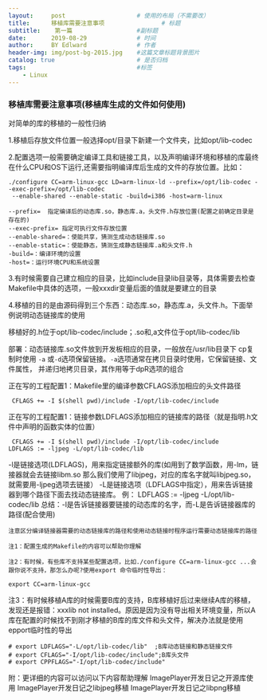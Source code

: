 ```yaml
---
layout:     post                    # 使用的布局（不需要改）
title:      移植库需要注意事项                # 标题 
subtitle:    第一篇                  #副标题
date:       2019-08-29              # 时间
author:     BY Edlward              # 作者
header-img: img/post-bg-2015.jpg    #这篇文章标题背景图片
catalog: true                       # 是否归档
tags:                               #标签
    - Linux
---
```

### 移植库需要注意事项(移植库生成的文件如何使用)
对简单的库的移植的一般性归纳

1.移植后存放文件位置一般选择opt/目录下新建一个文件夹，比如opt/lib-codec

2.配置选项一般需要确定编译工具和链接工具，以及声明编译环境和移植的库最终在什么CPU和OS下运行,还需要指明编译库后生成的文件的存放位置。比如：
```
./configure CC=arm-linux-gcc LD=arm-linux-ld --prefix=/opt/lib-codec --exec-prefix=/opt/lib-codec
 --enable-shared --enable-static -build=i386 -host=arm-linux
```
```
--prefix=  指定编译后的动态库.so，静态库.a，头文件.h存放位置(配置之前确定目录是存在的)
--exec-prefix= 指定可执行文件存放位置
--enable-shared=：使能共享，猜测生成动态链接库.so
--enable-static=：使能静态，猜测生成静态链接库.a和头文件.h
-build=：编译环境的设置
-host=：运行环境CPU和系统设置
```
3.有时候需要自己建立相应的目录，比如include目录lib目录等，具体需要去检查Makefile中具体的选项，一般xxxdir变量后面的值就是要建立的目录

4.移植的目的是由源码得到三个东西：动态库.so，静态库.a，头文件.h。下面举例说明动态链接库的使用

移植好的.h位于opt/lib-codec/include；.so和,a文件位于opt/lib-codec/lib

部署：动态链接库.so文件放到开发板相应的目录，一般放在/usr/lib目录下
cp复制时使用 `-a` 或`-d`选项保留链接。`-a`选项通常在拷贝目录时使用，它保留链接、文件属性，
并递归地拷贝目录，其作用等于dpR选项的组合

正在写的工程配置1：Makefile里的编译参数CFLAGS添加相应的头文件路径
```
 CFLAGS += -I $(shell pwd)/include -I/opt/lib-codec/include
```
正在写的工程配置1：链接参数LDFLAGS添加相应的链接库的路径（就是指明.h文件中声明的函数实体的位置）
```
 CFLAGS += -I $(shell pwd)/include -I/opt/lib-codec/include
LDFLAGS := -ljpeg -L/opt/lib-codec/lib
```
-l是链接选项(LDFLAGS)，用来指定链接额外的库(如用到了数学函数，用-lm，链接器就会去链接libm.so
那么我们使用了libjpeg，对应的库名字就叫libjpeg.so，就需要用-ljpeg选项去链接）
-L是链接选项（LDFLAGS中指定），用来告诉链接器到哪个路径下面去找动态链接库。
例：   LDFLAGS := -ljpeg -L/opt/lib-codec/lib
总结：-l是告诉链接器要链接的动态库的名字，而-L是告诉链接器库的路径(配合使用)
```
注意区分编译链接器需要的动态链接库的路径和使用动态链接时程序运行需要动态链接库的路径

注1：配置生成的Makefile的内容可以帮助你理解

注2：有时候，有些库不支持某些配置选项，比如./configure CC=arm-linux-gcc ...会跟你说不支持，那怎么办呢?使用export 命令临时性导出：
```
```
export CC=arm-linux-gcc
```
注3：有时候移植A库的时候需要B库的支持，B库移植好后过来继续A库的移植，发现还是报错：xxxlib not installed。原因是因为没有导出相关环境变量，所以A库在配置的时候找不到刚才移植的B库的库文件和头文件，解决办法就是使用epport临时性的导出

```
# export LDFLAGS="-L/opt/lib-codec/lib"  ;B库动态链接和静态链接文件
# export CFLAGS="-I/opt/lib-codec/include";B库头文件
# export CPPFLAGS="-I/opt/lib-codec/include"
```
附：更详细的内容可以访问以下内容帮助理解
ImagePlayer开发日记之开源库使用 
ImagePlayer开发日记之libjpeg移植 
ImagePlayer开发日记之libpng移植

